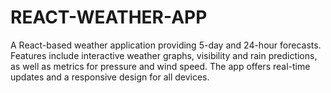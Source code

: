 # REACT-WEATHER-APP
A React-based weather application providing 5-day and 24-hour forecasts. Features include interactive weather graphs, visibility and rain predictions, as well as metrics for pressure and wind speed. The app offers real-time updates and a responsive design for all devices.
